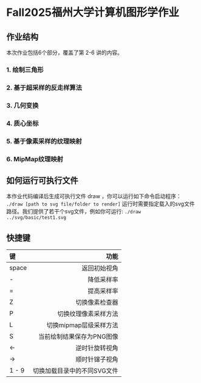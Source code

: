 # Fall2025福州大学计算机图形学作业

## 作业结构
本次作业包括6个部分，覆盖了第 2-6 讲的内容。
### 1. 绘制三⻆形
### 2. 基于超采样的反⾛样算法
### 3. ⼏何变换
### 4. 质⼼坐标
### 5. 基于像素采样的纹理映射
### 6. MipMap纹理映射

## 如何运⾏可执⾏⽂件
本作业代码编译后⽣成可执⾏⽂件 draw ，你可以运⾏如下命令启动程序：
`./draw [path to svg file/folder to render]`
运⾏时需要指定载⼊的svg⽂件路径。我们提供了若⼲个svg⽂件，例如你可运⾏:
`./draw ../svg/basic/test1.svg`

## 快捷键
| 键 | 功能 |
| :--- | ---: |
| space | 返回初始视角 |
| - | 降低采样率 |
| = | 提高采样率 |
| Z | 切换像素检查器 |
| P | 切换纹理像素采样⽅法 |
| L | 切换mipmap层级采样⽅法 |
| S | 当前绘制结果保存为PNG图像 |
| <- | 逆时针旋转视角 |
| -> | 顺时针镩子视角 |
| 1 - 9 | 切换加载⽬录中的不同SVG⽂件 |
